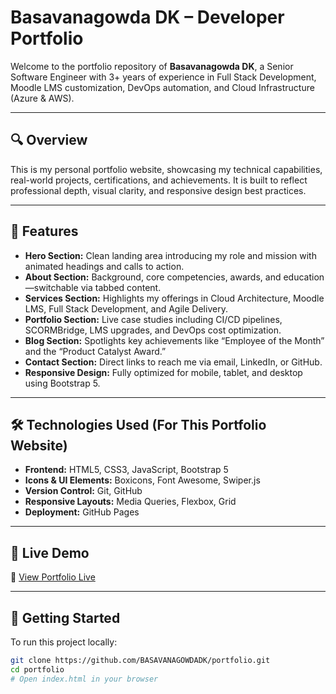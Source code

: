 # Basavanagowda DK – Developer Portfolio

Welcome to the portfolio repository of **Basavanagowda DK**, a Senior Software Engineer with 3+ years of experience in Full Stack Development, Moodle LMS customization, DevOps automation, and Cloud Infrastructure (Azure & AWS).

---

## 🔍 Overview

This is my personal portfolio website, showcasing my technical capabilities, real-world projects, certifications, and achievements. It is built to reflect professional depth, visual clarity, and responsive design best practices.

---

## 🚀 Features

- **Hero Section:** Clean landing area introducing my role and mission with animated headings and calls to action.
- **About Section:** Background, core competencies, awards, and education—switchable via tabbed content.
- **Services Section:** Highlights my offerings in Cloud Architecture, Moodle LMS, Full Stack Development, and Agile Delivery.
- **Portfolio Section:** Live case studies including CI/CD pipelines, SCORMBridge, LMS upgrades, and DevOps cost optimization.
- **Blog Section:** Spotlights key achievements like “Employee of the Month” and the “Product Catalyst Award.”
- **Contact Section:** Direct links to reach me via email, LinkedIn, or GitHub.
- **Responsive Design:** Fully optimized for mobile, tablet, and desktop using Bootstrap 5.

---

## 🛠️ Technologies Used (For This Portfolio Website)

- **Frontend:** HTML5, CSS3, JavaScript, Bootstrap 5  
- **Icons & UI Elements:** Boxicons, Font Awesome, Swiper.js  
- **Version Control:** Git, GitHub  
- **Responsive Layouts:** Media Queries, Flexbox, Grid  
- **Deployment:** GitHub Pages  

---

## 📂 Live Demo

🔗 [View Portfolio Live](https://basavanagowdadk.github.io/Portfolio/)

---

## 🧩 Getting Started

To run this project locally:

```bash
git clone https://github.com/BASAVANAGOWDADK/portfolio.git
cd portfolio
# Open index.html in your browser
